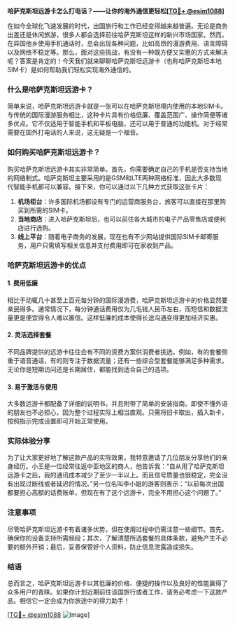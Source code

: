 **哈萨克斯坦远游卡怎么打电话？——让你的海外通信更轻松[[TG💪+ @esim1088](https://t.me/s/esim1088)]**

在如今全球化飞速发展的时代，出国旅行和工作已经变得越来越普遍。无论是商务出差还是休闲旅游，很多人都会选择前往哈萨克斯坦这样的新兴市场国家。然而，在异国他乡使用手机通话时，总会出现各种问题，比如高昂的漫游费用、语言障碍以及网络不稳定等。那么，面对这些挑战，有没有一种既方便又实惠的方式来解决呢？答案是肯定的！今天我们就来聊聊哈萨克斯坦远游卡（也称哈萨克斯坦本地SIM卡）是如何帮助我们轻松实现海外通信的。

### 什么是哈萨克斯坦远游卡？

简单来说，哈萨克斯坦远游卡就是一张可以在哈萨克斯坦境内使用的本地SIM卡。与传统的国际漫游服务相比，这种卡片具有价格低廉、覆盖范围广、操作简便等诸多优点。它不仅适用于智能手机和平板电脑，还可以用于普通的功能机。对于经常需要在国外打电话的人来说，这无疑是一个福音。

### 如何购买哈萨克斯坦远游卡？

购买哈萨克斯坦远游卡其实非常简单。首先，你需要确定自己的手机是否支持当地的网络制式。哈萨克斯坦主要采用的是GSM和LTE两种网络标准，因此大多数现代智能手机都可以兼容。接下来，你可以通过以下几种方式获取这张卡片：

1. **机场柜台**：许多国际机场都设有专门的运营商服务台，旅客可以直接在那里购买到所需的SIM卡。
2. **当地商店**：进入哈萨克斯坦后，也可以前往各大城市的电子产品零售店或便利店进行选购。
3. **线上平台**：随着电子商务的发展，现在也有不少网站提供国际SIM卡邮寄服务，用户只需填写相关信息并支付费用即可在家收到产品。

### 哈萨克斯坦远游卡的优点

#### 1. 费用低廉
相比于动辄几十甚至上百元每分钟的国际漫游费，哈萨克斯坦远游卡的价格显然要亲民得多。通常情况下，每分钟通话费用仅为几毛钱人民币左右，而短信和数据流量更是便宜得令人难以置信。这样低廉的成本使得长途沟通变得更加经济实惠。

#### 2. 灵活选择套餐
不同品牌提供的远游卡往往会有不同的资费方案供消费者挑选。例如，有的套餐侧重于语音通话，有的则专注于数据流量；还有一些综合型套餐能够满足多种需求。无论你是短期访问还是长期居住，都能找到适合自己的选项。

#### 3. 易于激活与使用
大多数远游卡都配备了详细的说明书，并且附带了简单的安装指南。即使不懂外语的朋友也不必担心，因为整个过程实际上相当直观。只需将旧卡取出，插入新卡，按照指示完成设置即可开始正常使用。

### 实际体验分享

为了让大家更好地了解这款产品的实际效果，我特意邀请了几位朋友分享他们的亲身经历。小王是一位经常往返中亚地区的商人，他告诉我：“自从用了哈萨克斯坦远游卡之后，我的通讯成本减少了至少一半以上。而且信号质量也很稳定，完全没有出现过断线或者延迟的情况。”另一位名叫李小姐的游客则表示：“以前每次出国都要担心高额的话费账单，但现在有了这个远游卡，完全不用担心这个问题了。”

### 注意事项

尽管哈萨克斯坦远游卡有着诸多优势，但在使用过程中仍需注意一些细节。首先，确保你的设备支持所需频段；其次，了解清楚所选套餐的具体条款，避免产生不必要的额外开销；最后，妥善保管好个人资料，防止信息泄露造成损失。

### 结语

总而言之，哈萨克斯坦远游卡以其低廉的价格、便捷的操作以及良好的性能赢得了众多用户的青睐。如果你计划近期前往该国旅行或者工作，请务必考虑一下这款产品。相信它一定会成为你旅途中的得力助手！

[[TG💪+ @esim1088](https://t.me/s/esim1088) ![Image](https://i.postimg.cc/4NQfJmqS/Snipaste-2025-05-13-00-14-12.png)]